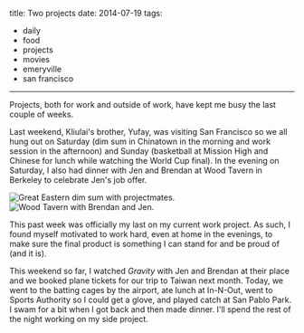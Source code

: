 title: Two projects
date: 2014-07-19
tags:
- daily
- food
- projects
- movies
- emeryville
- san francisco
---

Projects, both for work and outside of work, have kept me busy the last couple of weeks. 

Last weekend, Kliulai's brother, Yufay, was visiting San Francisco so we all hung out on Saturday (dim sum in Chinatown in the morning and work session in the afternoon) and Sunday (basketball at Mission High and Chinese for lunch while watching the World Cup final). In the evening on Saturday, I also had dinner with Jen and Brendan at Wood Tavern in Berkeley to celebrate Jen's job offer.

![Great Eastern dim sum with projectmates.](https://dl.dropbox.com/u/4291520/journal-images/great-eastern.jpg)
![Wood Tavern with Brendan and Jen.](https://dl.dropbox.com/u/4291520/journal-images/wood-tavern.jpg)

This past week was officially my last on my current work project. As such, I found myself motivated to work hard, even at home in the evenings, to make sure the final product is something I can stand for and be proud of (and it is).

This weekend so far, I watched *Gravity* with Jen and Brendan at their place and we booked plane tickets for our trip to Taiwan next month. Today, we went to the batting cages by the airport, ate lunch at In-N-Out, went to Sports Authority so I could get a glove, and played catch at San Pablo Park. I swam for a bit when I got back and then made dinner. I'll spend the rest of the night working on my side project.
